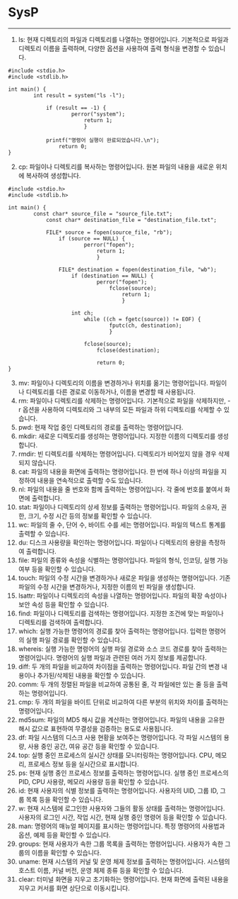 # SysP
***

1.	ls: 현재 디렉토리의 파일과 디렉토리를 나열하는 명령어입니다. 기본적으로 파일과 디렉토리 이름을 출력하며, 다양한 옵션을 사용하여 출력 형식을 변경할 수 있습니다.
```
#include <stdio.h>
#include <stdlib.h>

int main() {
	    int result = system("ls -l");

	        if (result == -1) {
			        perror("system");
				        return 1;
					    }

		    printf("명령어 실행이 완료되었습니다.\n");
		        return 0;
}
```
2.	cp: 파일이나 디렉토리를 복사하는 명령어입니다. 원본 파일의 내용을 새로운 위치에 복사하여 생성합니다.
```
#include <stdio.h>
#include <stdlib.h>

int main() {
	    const char* source_file = "source_file.txt";
	        const char* destination_file = "destination_file.txt";
		    
		    FILE* source = fopen(source_file, "rb");
		        if (source == NULL) {
				        perror("fopen");
					        return 1;
						    }
			    
			    FILE* destination = fopen(destination_file, "wb");
			        if (destination == NULL) {
					        perror("fopen");
						        fclose(source);
							        return 1;
								    }
				    
				    int ch;
				        while ((ch = fgetc(source)) != EOF) {
						        fputc(ch, destination);
							    }
					    
					    fclose(source);
					        fclose(destination);
						    
						    return 0;
}
```
3.	mv: 파일이나 디렉토리의 이름을 변경하거나 위치를 옮기는 명령어입니다. 파일이나 디렉토리를 다른 경로로 이동하거나, 이름을 변경할 때 사용됩니다.
4.	rm: 파일이나 디렉토리를 삭제하는 명령어입니다. 기본적으로 파일을 삭제하지만, -r 옵션을 사용하여 디렉토리와 그 내부의 모든 파일과 하위 디렉토리를 삭제할 수 있습니다.
5.	pwd: 현재 작업 중인 디렉토리의 경로를 출력하는 명령어입니다.
6.	mkdir: 새로운 디렉토리를 생성하는 명령어입니다. 지정한 이름의 디렉토리를 생성합니다.
7.	rmdir: 빈 디렉토리를 삭제하는 명령어입니다. 디렉토리가 비어있지 않을 경우 삭제되지 않습니다.
8.	cat: 파일의 내용을 화면에 출력하는 명령어입니다. 한 번에 하나 이상의 파일을 지정하여 내용을 연속적으로 출력할 수도 있습니다.
9.	nl: 파일의 내용을 줄 번호와 함께 출력하는 명령어입니다. 각 줄에 번호를 붙여서 화면에 출력합니다.
10.	stat: 파일이나 디렉토리의 상세 정보를 출력하는 명령어입니다. 파일의 소유자, 권한, 크기, 수정 시간 등의 정보를 확인할 수 있습니다.
11.	wc: 파일의 줄 수, 단어 수, 바이트 수를 세는 명령어입니다. 파일의 텍스트 통계를 출력할 수 있습니다.
12.	du: 디스크 사용량을 확인하는 명령어입니다. 파일이나 디렉토리의 용량을 측정하여 출력합니다.
13.	file: 파일의 종류와 속성을 식별하는 명령어입니다. 파일의 형식, 인코딩, 실행 가능 여부 등을 확인할 수 있습니다.
14.	touch: 파일의 수정 시간을 변경하거나 새로운 파일을 생성하는 명령어입니다. 기존 파일의 수정 시간을 변경하거나, 지정한 이름의 빈 파일을 생성합니다.
15.	lsattr: 파일이나 디렉토리의 속성을 나열하는 명령어입니다. 파일의 확장 속성이나 보안 속성 등을 확인할 수 있습니다.
16.	find: 파일이나 디렉토리를 검색하는 명령어입니다. 지정한 조건에 맞는 파일이나 디렉토리를 검색하여 출력합니다.
17.	which: 실행 가능한 명령어의 경로를 찾아 출력하는 명령어입니다. 입력한 명령어의 실행 파일 경로를 확인할 수 있습니다.
18.	whereis: 실행 가능한 명령어의 실행 파일 경로와 소스 코드 경로를 찾아 출력하는 명령어입니다. 명령어의 실행 파일과 관련된 여러 가지 정보를 제공합니다.
19.	diff: 두 개의 파일을 비교하여 차이점을 출력하는 명령어입니다. 파일 간의 변경 내용이나 추가된/삭제된 내용을 확인할 수 있습니다.
20.	comm: 두 개의 정렬된 파일을 비교하여 공통된 줄, 각 파일에만 있는 줄 등을 출력하는 명령어입니다.
21.	cmp: 두 개의 파일을 바이트 단위로 비교하여 다른 부분의 위치와 차이를 출력하는 명령어입니다.
22.	md5sum: 파일의 MD5 해시 값을 계산하는 명령어입니다. 파일의 내용을 고유한 해시 값으로 표현하여 무결성을 검증하는 용도로 사용됩니다.
23.	df: 파일 시스템의 디스크 사용 현황을 보여주는 명령어입니다. 각 파일 시스템의 용량, 사용 중인 공간, 여유 공간 등을 확인할 수 있습니다.
24.	top: 실행 중인 프로세스의 실시간 상태를 모니터링하는 명령어입니다. CPU, 메모리, 프로세스 정보 등을 실시간으로 표시합니다.
25.	ps: 현재 실행 중인 프로세스 정보를 출력하는 명령어입니다. 실행 중인 프로세스의 PID, CPU 사용량, 메모리 사용량 등을 확인할 수 있습니다.
26.	id: 현재 사용자의 식별 정보를 출력하는 명령어입니다. 사용자의 UID, 그룹 ID, 그룹 목록 등을 확인할 수 있습니다.
27.	w: 현재 시스템에 로그인한 사용자와 그들의 활동 상태를 출력하는 명령어입니다. 사용자의 로그인 시간, 작업 시간, 현재 실행 중인 명령어 등을 확인할 수 있습니다.
28.	man: 명령어의 매뉴얼 페이지를 표시하는 명령어입니다. 특정 명령어의 사용법과 옵션, 예제 등을 확인할 수 있습니다.
29.	groups: 현재 사용자가 속한 그룹 목록을 출력하는 명령어입니다. 사용자가 속한 그룹의 이름을 확인할 수 있습니다.
30.	uname: 현재 시스템의 커널 및 운영 체제 정보를 출력하는 명령어입니다. 시스템의 호스트 이름, 커널 버전, 운영 체제 종류 등을 확인할 수 있습니다.
31.	clear: 터미널 화면을 지우고 초기화하는 명령어입니다. 현재 화면에 출력된 내용을 지우고 커서를 화면 상단으로 이동시킵니다.
